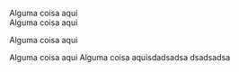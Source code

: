 Alguma coisa aqui <br>Alguma coisa aqui 

Alguma coisa aqui 

Alguma coisa aqui 
Alguma coisa aquisdadsadsa
dsadsadsa
